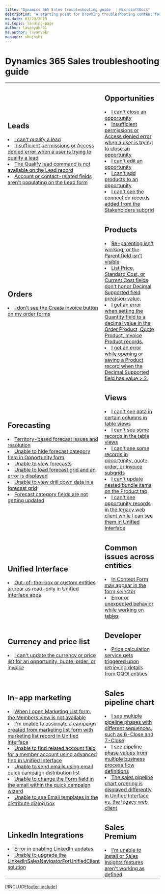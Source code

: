 ```yaml
---
title: "Dynamics 365 Sales troubleshooting guide  | MicrosoftDocs"
description: "A starting point for browsing troubleshooting content for Dynamics 365 Sales."
ms.date: 03/29/2023
ms.topic: landing-page
author: lavanyakr01
ms.author: lavanyakr
manager: shujoshi
---
```

# Dynamics 365 Sales troubleshooting guide 

<table>

<tr><td>

<h2>Leads </h2>

<li><a href="/troubleshoot/dynamics-365/sales/troubleshoot-lead-qualification-issues-for-salespeople#issue-cant-qualify-a-lead" data-raw-source="[I can't qualify a lead](/troubleshoot/dynamics-365/sales/troubleshoot-lead-qualification-issues-for-salespeople#issue-cant-qualify-a-lead)">I can't qualify a lead</a></li>
<li><a href="/troubleshoot/dynamics-365/sales/troubleshoot-lead-qualification-issues-for-system-admin#issue-1---insufficient-permissions-or-access-denied-error-when-a-user-is-trying-to-qualify-a-lead" data-raw-source="[Insufficient permissions or Access denied error when a user is trying to qualify a lead)](/troubleshoot/dynamics-365/sales/troubleshoot-lead-qualification-issues-for-system-admin#issue-1---insufficient-permissions-or-access-denied-error-when-a-user-is-trying-to-qualify-a-lead)">Insufficient permissions or Access denied error when a user is trying to qualify a lead</a></li>
<li><a href="/troubleshoot/dynamics-365/sales/troubleshoot-lead-qualification-issues-for-system-admin#issue-2---the-qualify-lead-command-isnt-available-on-the-lead-record" data-raw-source="[The Qualify lead command is not available on the Lead record)](/troubleshoot/dynamics-365/sales/troubleshoot-lead-qualification-issues-for-system-admin#issue-2---the-qualify-lead-command-isnt-available-on-the-lead-record)">The Qualify lead command is not available on the Lead record</a></li>
<li><a href="/troubleshoot/dynamics-365/sales/troubleshoot-lead-form-auto-generated-contact-company-fields#issue-1---account-or-contact-related-fields-arent-populated-on-the-lead-form" data-raw-source="[Account or contact-related fields aren't populating on the Lead form)](/troubleshoot/dynamics-365/sales/troubleshoot-lead-form-auto-generated-contact-company-fields#issue-1---account-or-contact-related-fields-arent-populated-on-the-lead-form)">Account or contact-related fields aren't populating on the Lead form</a></li>

</td><td>

<h2>Opportunities</h2>


<li><a href="/troubleshoot/dynamics-365/sales/troubleshoot-opportunities-issues#issue-1---cant-close-an-opportunity" data-raw-source="[I can't close an opportunity](/troubleshoot/dynamics-365/sales/troubleshoot-opportunities-issues#issue-1---cant-close-an-opportunity)">I can't close an opportunity</a></li>
<li><a href="/troubleshoot/dynamics-365/sales/troubleshoot-opportunities-issues#issue-insufficient-permissions-or-access-denied-error-when-a-user-is-trying-to-close-an-opportunity" data-raw-source="[Insufficient permissions or Access denied error when a user is trying to close an opportunity](/troubleshoot/dynamics-365/sales/troubleshoot-opportunities-issues#issue-insufficient-permissions-or-access-denied-error-when-a-user-is-trying-to-close-an-opportunity)">Insufficient permissions or Access denied error when a user is trying to close an opportunity</a></li>
<li><a href="/troubleshoot/dynamics-365/sales/troubleshoot-opportunities-issues#issue-2---cant-edit-an-opportunity" data-raw-source="[I can't edit an opportunity)](/troubleshoot/dynamics-365/sales/troubleshoot-opportunities-issues#issue-2---cant-edit-an-opportunity">I can't edit an opportunity</a></li>
<li><a href="/troubleshoot/dynamics-365/sales/troubleshoot-opportunities-issues#issue-3---cant-add-products-to-an-opportunity" data-raw-source="[I can't add products to an opportunity](/troubleshoot/dynamics-365/sales/troubleshoot-opportunities-issues#issue-3---cant-add-products-to-an-opportunity)">I can't add products to an opportunity</a></li>
<li><a href="/troubleshoot/dynamics-365/sales/troubleshoot-opportunities-issues#issue-cant-see-the-connection-records-added-from-the-stakeholders-subgrid" data-raw-source="[I can't see the connection records added from the Stakeholders subgrid](/troubleshoot/dynamics-365/sales/troubleshoot-opportunities-issues#issue-cant-see-the-connection-records-added-from-the-stakeholders-subgrid)">I can't see the connection records added from the Stakeholders subgrid</a></li>


</td></tr>

<tr><td>

<h2>Orders </h2>

<li><a href="/troubleshoot/dynamics-365/sales/troubleshoot-orders-issues#issue-cant-see-the-create-invoice-button-on-order-forms" data-raw-source="[I don't see the Create invoice button on my order forms?](/troubleshoot/dynamics-365/sales/troubleshoot-orders-issues#issue-cant-see-the-create-invoice-button-on-order-forms)">I don't see the Create invoice button on my order forms</a></li>
</td><td>

<h2>Products </h2>

<li><a href="/troubleshoot/dynamics-365/sales/troubleshoot-products-issues#issue-1---reparenting-isnt-working-or-the-parent-field-isnt-visible" data-raw-source="[Reparenting isn't working, or the Parent field isn't visible](/troubleshoot/dynamics-365/sales/troubleshoot-products-issues#issue-1---reparenting-isnt-working-or-the-parent-field-isnt-visible)">Re-parenting isn't working, or the Parent field isn't visible</a></li>
<li><a href="/troubleshoot/dynamics-365/sales/troubleshoot-products-issues#issue-2---list-price-standard-cost-or-current-cost-fields-dont-honor-decimal-supported-field-precision-value" data-raw-source="[List Price, Standard Cost, or Current Cost fields don't honor Decimal Supported field precision value.](/troubleshoot/dynamics-365/sales/troubleshoot-products-issues#issue-2---list-price-standard-cost-or-current-cost-fields-dont-honor-decimal-supported-field-precision-value)">List Price, Standard Cost, or Current Cost fields don't honor Decimal Supported field precision value.</a></li>
<li><a href="/troubleshoot/dynamics-365/sales/troubleshoot-products-issues#issue-3---error-occurs-when-setting-the-quantity-field-to-a-decimal-value-in-the-order-product-quote-product-invoice-product-records" data-raw-source="[I get an error when setting the Quantity field to a decimal value in the Order Product, Quote Product, Invoice Product records.](/troubleshoot/dynamics-365/sales/troubleshoot-products-issues#issue-3---error-occurs-when-setting-the-quantity-field-to-a-decimal-value-in-the-order-product-quote-product-invoice-product-records)">I get an error when setting the Quantity field to a decimal value in the Order Product, Quote Product, Invoice Product records.</a></li>
<li><a href="/troubleshoot/dynamics-365/sales/troubleshoot-products-issues#issue-4---error-occurs-when-opening-or-saving-a-product-record-when-the-decimal-supported-field-has-value--2" data-raw-source="[I get an error while opening or saving a Product record when the Decimal Supported field has value > 2.](/troubleshoot/dynamics-365/sales/troubleshoot-products-issues#issue-4---error-occurs-when-opening-or-saving-a-product-record-when-the-decimal-supported-field-has-value--2)">I get an error while opening or saving a Product record when the Decimal Supported field has value > 2.</a></li>
</td></tr>

<tr><td>

<h2>Forecasting</h2>

<li><a href="/troubleshoot/dynamics-365/sales/troubleshoot-forecast-issues#issue-1---an-error-is-displayed-when-you-try-to-create-a-territory-based-forecast" data-raw-source="[Territory-based forecast issues and resolution](/troubleshoot/dynamics-365/sales/troubleshoot-forecast-issues#issue-1---an-error-is-displayed-when-you-try-to-create-a-territory-based-forecast)">Territory-based forecast issues and resolution</a></li>
<li><a href="/troubleshoot/dynamics-365/sales/troubleshoot-forecast-issues#issue-2---cant-hide-the-forecast-category-field-in-opportunity-forms" data-raw-source="[Unable to hide forecast category field in Opportunity forms](/troubleshoot/dynamics-365/sales/troubleshoot-forecast-issues#issue-2---cant-hide-the-forecast-category-field-in-opportunity-forms)">Unable to hide forecast category field in Opportunity form</a></li>
<li><a href="/troubleshoot/dynamics-365/sales/troubleshoot-forecast-issues#issue-3---cant-view-forecasts" data-raw-source="[Unable to view forecasts](/troubleshoot/dynamics-365/sales/troubleshoot-forecast-issues#issue-3---cant-view-forecasts)">Unable to view forecasts</a></li>
<li><a href="/troubleshoot/dynamics-365/sales/troubleshoot-forecast-issues#issue-4---cant-load-the-forecast-grid-and-an-error-is-displayed" data-raw-source="[Unable to load forecast grid and an error is displayed](/troubleshoot/dynamics-365/sales/troubleshoot-forecast-issues#issue-4---cant-load-the-forecast-grid-and-an-error-is-displayed)">Unable to load forecast grid and an error is displayed</a></li>
<li><a href="/troubleshoot/dynamics-365/sales/troubleshoot-forecast-issues#issue-5---cant-view-drill-down-data-in-a-forecast-grid" data-raw-source="[Unable to view drill down data in a forecast grid](/troubleshoot/dynamics-365/sales/troubleshoot-forecast-issues#issue-5---cant-view-drill-down-data-in-a-forecast-grid)">Unable to view drill down data in a forecast grid</a></li>
<li><a href="/troubleshoot/dynamics-365/sales/troubleshoot-forecast-issues#issue-6---forecast-category-fields-arent-updated" data-raw-source="[Forecast category fields are not getting updated](/troubleshoot/dynamics-365/sales/troubleshoot-forecast-issues#issue-6---forecast-category-fields-arent-updated)">Forecast category fields are not getting updated</a></li>

</td><td>

<h2>Views </h2>

<li><a href="/troubleshoot/dynamics-365/sales/troubleshoot-table-views-issues#issue-1---cant-see-data-in-certain-columns-in-table-views" data-raw-source="[I can't see data in certain columns in table views](/troubleshoot/dynamics-365/sales/troubleshoot-table-views-issues#issue-1---cant-see-data-in-certain-columns-in-table-views)">I can't see data in certain columns in table views</a></li>
<li><a href="/troubleshoot/dynamics-365/sales/troubleshoot-table-views-issues#issue-2---cant-see-some-records-in-the-table-views" data-raw-source="[I can't see some records in the table views](/troubleshoot/dynamics-365/sales/troubleshoot-table-views-issues#issue-2---cant-see-some-records-in-the-table-views)">I can't see some records in the table views</a></li>
<li><a href="/troubleshoot/dynamics-365/sales/troubleshoot-table-views-issues#issue-3---cant-see-some-records-in-opportunity-quote-order-or-invoice-subgrids" data-raw-source="[I can't see some records in opportunity, quote, order, or invoice subgrids](/troubleshoot/dynamics-365/sales/troubleshoot-table-views-issues#issue-3---cant-see-some-records-in-opportunity-quote-order-or-invoice-subgrids)">I can't see some records in opportunity, quote, order, or invoice subgrids</a></li>
<li><a href="/troubleshoot/dynamics-365/sales/troubleshoot-table-views-issues#issue-5---cant-update-nested-bundle-items-on-the-product-tab" data-raw-source="[I can't update nested bundle items on the Product tab ](/troubleshoot/dynamics-365/sales/troubleshoot-table-views-issues#issue-5---cant-update-nested-bundle-items-on-the-product-tab)">I can't update nested bundle items on the Product tab</a></li>
<li><a href="/troubleshoot/dynamics-365/sales/troubleshoot-table-views-issues#issue-6---cant-see-opportunity-records-in-the-legacy-web-client-when-you-select-opportunities-from-the-site-map-but-you-can-see-them-in-unified-interface" data-raw-source="[I can't see opportunity records in the legacy web client while I can see them in Unified Interface](/troubleshoot/dynamics-365/sales/troubleshoot-table-views-issues#issue-6---cant-see-opportunity-records-in-the-legacy-web-client-when-you-select-opportunities-from-the-site-map-but-you-can-see-them-in-unified-interface)">I can't see opportunity records in the legacy web client while I can see them in Unified Interface</a></li>

</td></tr>

<tr><td>

<h2>Unified Interface</h2>


<li><a href="/troubleshoot/dynamics-365/sales/troubleshoot-unified-interface-issues#issue-out-of-the-box-or-custom-entities-appear-as-read-only-in-unified-interface-apps" data-raw-source="[Out-of-the-box or custom entities appear as read-only in Unified Interface apps](/troubleshoot/dynamics-365/sales/troubleshoot-unified-interface-issues#issue-out-of-the-box-or-custom-entities-appear-as-read-only-in-unified-interface-apps)">Out-of-the-box or custom entities appear as read-only in Unified Interface apps</a></li>

</td><td>


<h2>Common issues across entities </h2>

<li><a href="/troubleshoot/dynamics-365/sales/troubleshoot-multiple-tables-issues#issue-1---in-context-form-may-appear-in-the-form-selector" data-raw-source="[In Context Form may appear in the form selector](/troubleshoot/dynamics-365/sales/troubleshoot-multiple-tables-issues#issue-1---in-context-form-may-appear-in-the-form-selector)">In Context Form may appear in the form selector</a></li>
<li><a href="/troubleshoot/dynamics-365/sales/troubleshoot-multiple-tables-issues#issue-2---error-or-unexpected-behavior-while-working-on-tables" data-raw-source="[Error or unexpected behavior while working on tables](/troubleshoot/dynamics-365/sales/troubleshoot-multiple-tables-issues#issue-2---error-or-unexpected-behavior-while-working-on-tables)">Error or unexpected behavior while working on tables</a></li>


</td><td>

</td></tr>

<tr>
<td>
<h2>Currency and price list</h2>

<li><a href="/troubleshoot/dynamics-365/sales/troubleshoot-currency-and-price-lists-issues#issue-cant-update-the-currency-or-price-list-for-an-opportunity-quote-order-or-invoice" data-raw-source="[I can't update the currency or price list for an opportunity, quote, order, or invoice](/troubleshoot/dynamics-365/sales/troubleshoot-currency-and-price-lists-issues#issue-cant-update-the-currency-or-price-list-for-an-opportunity-quote-order-or-invoice)">I can't update the currency or price list for an opportunity, quote, order, or invoice</a></li>

</td>
<td>

<h2>Developer</h2>
<li><a href="developer/custom-plugin-handling-shared-variable.md" data-raw-source="[Custom plug-in handling using shared variable](developer/custom-plugin-handling-shared-variable.md)">Price calculation service gets triggered upon retrieving details from OQOI entities</a></li>

</td>
</tr>

<tr>
<td>

<h2>In-app marketing</h2>
<li><a href="/troubleshoot/dynamics-365/sales/troubleshoot-in-app-marketing-issues#issue-1---members-view-isnt-available-when-you-open-the-marketing-list-form" data-raw-source="[When I open Marketing List form, the Members view is not available.](/troubleshoot/dynamics-365/sales/troubleshoot-in-app-marketing-issues#issue-1---members-view-isnt-available-when-you-open-the-marketing-list-form)">When I open Marketing List form, the Members view is not available</a></li>
<li><a href="/troubleshoot/dynamics-365/sales/troubleshoot-in-app-marketing-issues#issue-2---cant-associate-a-campaign-created-from-the-marketing-list-form-with-a-marketing-list-record-in-unified-interface" data-raw-source="[I'm unable to associate a campaign created from marketing list form with marketing list record in Unified Interface.](/troubleshoot/dynamics-365/sales/troubleshoot-in-app-marketing-issues#issue-2---cant-associate-a-campaign-created-from-the-marketing-list-form-with-a-marketing-list-record-in-unified-interface)">I'm unable to associate a campaign created from marketing list form with marketing list record in Unified Interface</a></li>
<li><a href="/troubleshoot/dynamics-365/sales/troubleshoot-in-app-marketing-issues#issue-3---cant-find-a-related-account-field-for-a-member-account-by-using-advanced-find-in-unified-interface" data-raw-source="[Unable to find related account field for a member account using advanced find in Unified Interface.](/troubleshoot/dynamics-365/sales/troubleshoot-in-app-marketing-issues#issue-3---cant-find-a-related-account-field-for-a-member-account-by-using-advanced-find-in-unified-interface)">Unable to find related account field for a member account using advanced find in Unified Interface</a></li>
<li><a href="/troubleshoot/dynamics-365/sales/troubleshoot-in-app-marketing-issues#issue-cant-send-emails-by-using-the-email-quick-campaign-distribution-list" data-raw-source="[Unable to send emails using email quick campaign distribution list](/troubleshoot/dynamics-365/sales/troubleshoot-in-app-marketing-issues#issue-cant-send-emails-by-using-the-email-quick-campaign-distribution-list)">Unable to send emails using email quick campaign distribution list</a></li>
<li><a href="/troubleshoot/dynamics-365/sales/troubleshoot-in-app-marketing-issues#issue-4---cant-change-the-form-field-in-the-email-within-the-quick-campaign-wizard" data-raw-source="[Unable to change the Form field in the email within the quick campaign wizard](/troubleshoot/dynamics-365/sales/troubleshoot-in-app-marketing-issues#issue-4---cant-change-the-form-field-in-the-email-within-the-quick-campaign-wizard)">Unable to change the Form field in the email within the quick campaign wizard</a></li>
<li><a href="/troubleshoot/dynamics-365/sales/troubleshoot-in-app-marketing-issues#issue-5---cant-see-email-templates-in-the-distribute-dialog-box" data-raw-source="[Unable to see Email templates in the distribute dialog box.](/troubleshoot/dynamics-365/sales/troubleshoot-in-app-marketing-issues#issue-5---cant-see-email-templates-in-the-distribute-dialog-box)">Unable to see Email templates in the distribute dialog box</a></li>

</td>
<td>
<h2>Sales pipeline chart</h2>
<li><a href="/troubleshoot/dynamics-365/sales/troubleshoot-sales-pipeline-issues#issue-1---multiple-pipeline-phases-with-different-sequences-such-as-6-close-and-7-close" data-raw-source="[I see multiple pipeline phases with different sequences, such as 6-Close and 7-Close](/troubleshoot/dynamics-365/sales/troubleshoot-sales-pipeline-issues#issue-1---multiple-pipeline-phases-with-different-sequences-such-as-6-close-and-7-close)">I see multiple pipeline phases with different sequences, such as 6-Close and 7-Close</a></li>
<li><a href="/troubleshoot/dynamics-365/sales/troubleshoot-sales-pipeline-issues#issue-2---pipeline-phase-values-from-multiple-business-process-flow-definitions" data-raw-source="[I see pipeline phase values from multiple business process flow definitions](/troubleshoot/dynamics-365/sales/troubleshoot-sales-pipeline-issues#issue-2---pipeline-phase-values-from-multiple-business-process-flow-definitions)">I see pipeline phase values from multiple business process flow definitions</a></li>
<li><a href="/troubleshoot/dynamics-365/sales/troubleshoot-sales-pipeline-issues#issue-3---the-sales-pipeline-chart-ordering-is-displayed-differently-in-unified-interface-vs-the-legacy-web-client" data-raw-source="[The sales pipeline chart ordering is displayed differently in Unified Interface vs. the legacy web client](/troubleshoot/dynamics-365/sales/troubleshoot-sales-pipeline-issues#issue-3---the-sales-pipeline-chart-ordering-is-displayed-differently-in-unified-interface-vs-the-legacy-web-client)">The sales pipeline chart ordering is displayed differently in Unified Interface vs. the legacy web client</a></li>
</td></tr>

<tr>
<td>
<h2>LinkedIn Integrations</h2>
<li><a href="../linkedin/ts-linkedin-integration.md#error-in-enabling-linkedin-updates" data-raw-source="[Error in enabling LinkedIn updates](../linkedin/ts-linkedin-integration.md#error-in-enabling-linkedin-updates)">Error in enabling LinkedIn updates</a></li>
<li><a href="../linkedin/ts-linkedin-integration.md#unable-to-upgrade-the-linkedinsalesnavigatorforunifiedclient-solution" data-raw-source="[Unable to upgrade the LinkedInSalesNavigatorForUnifiedClient solution](../linkedin/ts-linkedin-integration.md#unable-to-upgrade-the-linkedinsalesnavigatorforunifiedclient-solution)">Unable to upgrade the LinkedInSalesNavigatorForUnifiedClient solution</a></li>

</td>
<td>
<h2>Sales Premium</h2>
<li><a href="/troubleshoot/dynamics-365/sales/troubleshoot-sales-premium-issues#issue-cant-install-or-sales-insights-features-doesnt-work-as-defined" data-raw-source="[I'm unable to install or Sales Insights features aren't working as defined](/troubleshoot/dynamics-365/sales/troubleshoot-sales-premium-issues#issue-cant-install-or-sales-insights-features-doesnt-work-as-defined)">I'm unable to install or Sales Insights features aren't working as defined</a></li>
</td>
</tr>

</table>


[!INCLUDE[footer-include](../includes/footer-banner.md)]
